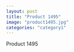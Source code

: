 ```yaml
---
layout: post
title: "Product 1495"
image: "product1495.jpg"
categories: "category1"
---
```

Product 1495
